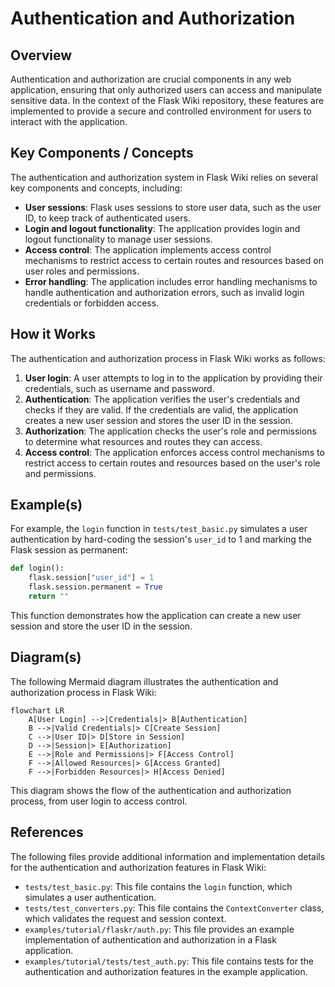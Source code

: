 # Authentication and Authorization
## Overview
Authentication and authorization are crucial components in any web application, ensuring that only authorized users can access and manipulate sensitive data. In the context of the Flask Wiki repository, these features are implemented to provide a secure and controlled environment for users to interact with the application.

## Key Components / Concepts
The authentication and authorization system in Flask Wiki relies on several key components and concepts, including:

* **User sessions**: Flask uses sessions to store user data, such as the user ID, to keep track of authenticated users.
* **Login and logout functionality**: The application provides login and logout functionality to manage user sessions.
* **Access control**: The application implements access control mechanisms to restrict access to certain routes and resources based on user roles and permissions.
* **Error handling**: The application includes error handling mechanisms to handle authentication and authorization errors, such as invalid login credentials or forbidden access.

## How it Works
The authentication and authorization process in Flask Wiki works as follows:

1. **User login**: A user attempts to log in to the application by providing their credentials, such as username and password.
2. **Authentication**: The application verifies the user's credentials and checks if they are valid. If the credentials are valid, the application creates a new user session and stores the user ID in the session.
3. **Authorization**: The application checks the user's role and permissions to determine what resources and routes they can access.
4. **Access control**: The application enforces access control mechanisms to restrict access to certain routes and resources based on the user's role and permissions.

## Example(s)
For example, the `login` function in `tests/test_basic.py` simulates a user authentication by hard-coding the session's `user_id` to 1 and marking the Flask session as permanent:
```python
def login():
    flask.session["user_id"] = 1
    flask.session.permanent = True
    return ""
```
This function demonstrates how the application can create a new user session and store the user ID in the session.

## Diagram(s)
The following Mermaid diagram illustrates the authentication and authorization process in Flask Wiki:
```mermaid
flowchart LR
    A[User Login] -->|Credentials|> B[Authentication]
    B -->|Valid Credentials|> C[Create Session]
    C -->|User ID|> D[Store in Session]
    D -->|Session|> E[Authorization]
    E -->|Role and Permissions|> F[Access Control]
    F -->|Allowed Resources|> G[Access Granted]
    F -->|Forbidden Resources|> H[Access Denied]
```
This diagram shows the flow of the authentication and authorization process, from user login to access control.

## References
The following files provide additional information and implementation details for the authentication and authorization features in Flask Wiki:

* `tests/test_basic.py`: This file contains the `login` function, which simulates a user authentication.
* `tests/test_converters.py`: This file contains the `ContextConverter` class, which validates the request and session context.
* `examples/tutorial/flaskr/auth.py`: This file provides an example implementation of authentication and authorization in a Flask application.
* `examples/tutorial/tests/test_auth.py`: This file contains tests for the authentication and authorization features in the example application.